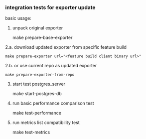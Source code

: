 ### integration tests for exporter update

basic usage:

1.  unpack original exporter


    make prepare-base-exporter

2.a. download updated exporter from specific feature build

    make prepare-exporter url="<feature build client binary url>"

2.b. or use current repo as updated exporter

    make prepare-exporter-from-repo

3. start test postgres_server


    make start-postgres-db

4. run basic performance comparison test


    make test-performance

5.  run metrics list compatibility test


    make test-metrics

